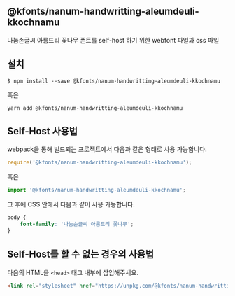 
@kfonts/nanum-handwritting-aleumdeuli-kkochnamu
---------------------

나눔손글씨 아름드리 꽃나무 폰트를 self-host 하기 위한 webfont 파일과 css 파일

설치
----

```
$ npm install --save @kfonts/nanum-handwritting-aleumdeuli-kkochnamu
```

혹은

```
yarn add @kfonts/nanum-handwritting-aleumdeuli-kkochnamu
```

Self-Host 사용법
---------------

webpack을 통해 빌드되는 프로젝트에서 다음과 같은 형태로 사용 가능합니다.

```js
require('@kfonts/nanum-handwritting-aleumdeuli-kkochnamu');
```

혹은

```js
import '@kfonts/nanum-handwritting-aleumdeuli-kkochnamu';
```

그 후에 CSS 안에서 다음과 같이 사용 가능합니다.

```css
body {
    font-family: '나눔손글씨 아름드리 꽃나무';
}
```

Self-Host를 할 수 없는 경우의 사용법
--------------------------------

다음의 HTML을 `<head>` 태그 내부에 삽입해주세요.

```html
<link rel="stylesheet" href="https://unpkg.com/@kfonts/nanum-handwritting-aleumdeuli-kkochnamu/index.css" />
```

